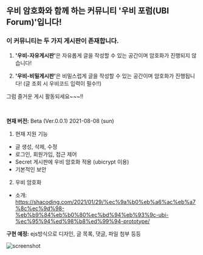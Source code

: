 ## 우비 암호화와 함께 하는 커뮤니티 '우비 포럼(UBI Forum)'입니다!

### 이 커뮤니티는 두 가지 게시판이 존재합니다.

1. <strong>'우비-자유게시판'</strong>은 자유롭게 글을 작성할 수 있는 공간이며 암호화가 진행되지 않습니다!

2. <strong>'우비-비밀게시판'</strong>은 비밀스럽게 글을 작성할 수 있는 공간이며 암호화가 진행됩니다!
(글 조회 시 우비코드 입력이 필수!!)

그럼 즐거운 게시 활동되세요~~~!!

<br>

<strong>현재 버전:</strong> Beta (Ver.0.0.1) 2021-08-08 (sun)<br>

1. 현재 지원 기능
- 글 생성, 삭제, 수정
- 로그인, 회원가입, 접근 제어
- Secret 게시판에 우비 암호화 적용 (ubicrypt 이용)
- 기본적인 보안 

2. 우비 암호화
- 소개: https://shacoding.com/2021/01/29/%ec%9a%b0%eb%a6%ac%eb%a7%8c%ec%9d%98-%eb%b9%84%eb%b0%80%ec%bd%94%eb%93%9c-ubi-%ec%95%94%ed%98%b8%ed%99%94-prototype/

<strong>구현 예정:</strong> ejs방식으로 디자인, 글 목록, 댓글, 파일 첨부 등등

![screenshot](https://shacoding.com/image_directory/ubi_capture.PNG)

